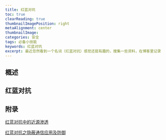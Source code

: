 ```yaml
---
title: 红蓝对坑
toc: true
clearReading: true
thumbnailImagePosition: right
metaAlignment: center
thumbnailImage:
categories: 安全
tags: 必备小技能
keywords: 红蓝对坑
excerpt: 最近忽然看到一个名词（红蓝对抗）感觉还挺有趣的，搜集一些资料，在博客里记录一下
---
```



## 概述


## 红蓝对抗



## 附录

[红蓝对抗中的近源渗透](https://security.tencent.com/index.php/blog/msg/167)

[红蓝对抗之隐蔽通信应用及防御](https://security.tencent.com/index.php/blog/msg/202)
